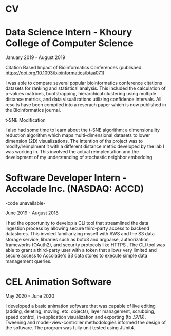 # CV

# Data Science Intern - Khoury College of Computer Science

January 2019 - August 2019

Citation Based Impact of Bioinformatics Conferences (published: https://doi.org/10.1093/bioinformatics/btaa071)

I was able to compare several popular bioinformatics conference citations datasets for ranking and statistical analysis. This included the calculation of p-values matrices, bootstrapping, hierarchical clustering using multiple distance metrics, and data visualizations utilizing confidence intervals. All results have been compiled into a reserach paper which is now published in the Bioinformatics journal.

t-SNE Modification

I also had some time to learn about the t-SNE algorithm; a dimensionality reduction algorithm which maps multi-dimensional datasets to lower dimension (2D) visualizations. The intention of ths project was to modify/reimplment it with a different distance metric developed by the lab I  was working in. This involved the actual reimplentation and the development of my understanding of stochastic neighbor embedding.

# Software Developer Intern - Accolade Inc. (NASDAQ: ACCD)
-code unavailable-

June 2019 - August 2018

I had the opportunity to develop a CLI tool that streamlined the data ingestion process by allowing secure third-party access to backend datastores. This involed familiarizing myself with AWS and the S3 data storage service, libraries such as boto3 and argparse, authorization frameworks (OAuth2), and security protocols like HTTPS . The CLI tool was able to grant a third-party user with a token that allows very limited and secure access to Accolade's S3 data stores to execute simple data management queries.

# CEL Animation Software

May 2020 - June 2020

I developed a basic animation software that was capable of live editing (adding, deleting, moving, etc. objects), layer management, scrubbing, speed control, in-application visualization and exporting (to .SVG). Tweening and model-view-controller methodologies informed the design of the software. The program was fully unit tested using JUnit4.
